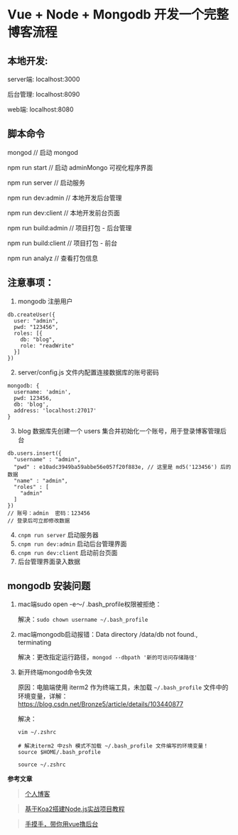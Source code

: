 # Vue + Node + Mongodb 开发一个完整博客流程

## 本地开发:
server端: localhost:3000

后台管理: localhost:8090

web端: localhost:8080


## 脚本命令
mongod // 启动 mongod

npm run start // 启动 adminMongo 可视化程序界面

npm run server  // 启动服务

npm run dev:admin // 本地开发后台管理

npm run dev:client // 本地开发前台页面

npm run build:admin // 项目打包 - 后台管理

npm run build:client // 项目打包 - 前台

npm run analyz  // 查看打包信息



## 注意事项： 
  1. mongodb 注册用户
  
    db.createUser({
      user: "admin",
      pwd: "123456",
      roles: [{
        db: "blog",
        role: "readWrite"
      }]
    })
    
  2. server/config.js 文件内配置连接数据库的账号密码
  
    mongodb: {
      username: 'admin',
      pwd: 123456,
      db: 'blog',
      address: 'localhost:27017'
    }
    
  3. blog 数据库先创建一个 users 集合并初始化一个账号，用于登录博客管理后台
  
    db.users.insert({
      "username" : "admin",
      "pwd" : e10adc3949ba59abbe56e057f20f883e, // 这里是 md5('123456') 后的数据
      "name" : "admin",
      "roles" : [
        "admin"
      ]
    })
    // 账号：admin  密码：123456
    // 登录后可立即修改数据
    
  4. `cnpm run server` 启动服务器
  5. `cnpm run dev:admin` 启动后台管理界面
  6. `cnpm run dev:client` 启动前台页面
  7. 后台管理界面录入数据


## mongodb 安装问题

1. mac端sudo open -e〜/ .bash_profile权限被拒绝：

   解决：`sudo chown username ~/.bash_profile`
   
2. mac端mongodb启动报错：Data directory /data/db not found., terminating

   解决：更改指定运行路径，`mongod --dbpath '新的可访问存储路径'`
   
3. 新开终端mongod命令失效

   原因：电脑端使用 iterm2 作为终端工具，未加载 `~/.bash_profile` 文件中的环境变量，详解：https://blog.csdn.net/Bronze5/article/details/103440877
   
   解决：
   
   ```
   vim ~/.zshrc
   
   # 解决iterm2 中zsh 模式不加载 ~/.bash_profile 文件编写的环境变量！
   source $HOME/.bash_profile
   
   source ~/.zshrc
   ```



**参考文章**
> [个人博客](http://dzblog.cn/article/5a69609c3c04164b0bd4b964)

> [基于Koa2搭建Node.js实战项目教程](https://github.com/ikcamp/koa2-tutorial)

> [手摸手，带你用vue撸后台](https://segmentfault.com/a/1190000010043013)
